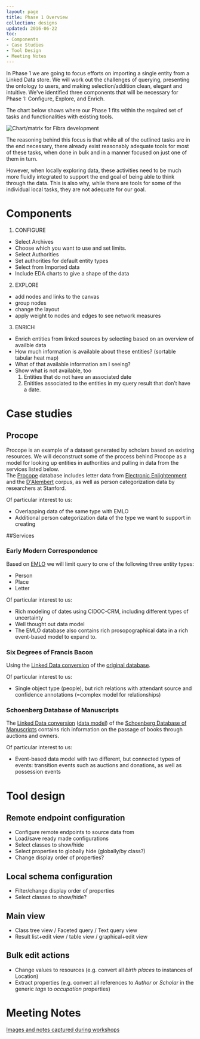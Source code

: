 ```yaml
---
layout: page
title: Phase 1 Overview
collection: designs
updated: 2016-06-22
toc:
- Components
- Case Studies
- Tool Design
- Meeting Notes
---
```




In Phase 1 we are going to focus efforts on importing a single entity from a Linked Data store. We will work out the challenges of querying, presenting the ontology to users, and making selection/addition clean, elegant and intuitive. We've identified three components that will be necessary for Phase 1: Configure, Explore, and Enrich.

The chart below shows where our Phase 1 fits within the required set of tasks and functionalities with existing tools.

![Chart/matrix for Fibra development]({{site.urlimg}}{{page.collection}}/Fibra_planning.001.png)

The reasoning behind this focus is that while all of the outlined tasks are in the end necessary, there already exist reasonably adequate tools for most of these tasks, when done in bulk and in a manner focused on just one of them in turn.

However, when locally exploring data, these activities need to be much more fluidly integrated to support the end goal of being able to think through the data. This is also why, while there are tools for some of the individual local tasks, they are not adequate for our goal.

# Components

1. CONFIGURE

  * Select Archives
  * Choose which you want to use and set limits.
  * Select Authorities
  * Set authorities for default entity types
  * Select from Imported data
  * Include EDA charts to give a shape of the data

2. EXPLORE

  * add nodes and links to the canvas
  * group nodes
  * change the layout
  * apply weight to nodes and edges to see network measures

3. ENRICH

  * Enrich entities from linked sources by selecting based on an overview of availble data
  * How much information is available about these entities? (sortable tabular heat map)
  * What of that available information am I seeing?
  * Show what is not available, too 
       1. Entities that do not have an associated date
       2. Enitities associated to the entities in my query result that don’t have a date.

# Case studies #

## Procope
Procope is an example of a dataset generated by scholars based on existing resources. We will deconstruct some of the process behind Procope as a model for looking up entities in authorities and pulling in data from the services listed below.   
The [Procope](http://demo.seco.tkk.fi/saha/project/index.shtml?model=procope) database includes letter data from [Electronic Enlightenment](http://www.e-enlightenment.com/) and the [D'Alembert](http://dalembert.academie-sciences.fr/) corpus, as well as person categorization data by researchers at Stanford.

Of particular interest to us:
 * Overlapping data of the same type with EMLO
 * Additional person categorization data of the type we want to support in creating

##Services
### Early Modern Correspondence

Based on [EMLO](http://demo.seco.tkk.fi/saha/project/index.shtml?model=emlo) we will limit query to one of the following three entity types:
 * Person
 * Place
 * Letter

Of particular interest to us:
 * Rich modeling of dates using CIDOC-CRM, including different types of uncertainty
 * Well thought out data model
 * The EMLO database also contains rich prosopographical data in a rich event-based model to expand to.



### Six Degrees of Francis Bacon

Using the [Linked Data conversion](http://demo.seco.tkk.fi/saha/project/index.shtml?model=sdfb) of the [original database](http://www.sixdegreesoffrancisbacon.com/).

Of particular interest to us:
 * Single object type (people), but rich relations with attendant source and confidence annotations (=complex model for relationships)

### Schoenberg Database of Manuscripts

The [Linked Data conversion](http://demo.seco.tkk.fi/saha/project/index.shtml?model=shoenberg) ([data model](https://docs.google.com/drawings/d/1lZHqRw_rFlbnWytL6olSXE-mKS2HJqic5debjH7__bw/edit)) of the [Schoenberg Database of Manuscripts](http://dla.library.upenn.edu/dla/schoenberg/index.html) contains rich information on the passage of books through auctions and owners.

Of particular interest to us:
 * Event-based data model with two different, but connected types of events: transition events such as auctions and donations, as well as possession events

# Tool design

## Remote endpoint configuration

 * Configure remote endpoints to source data from
 * Load/save ready made configurations
 * Select classes to show/hide
 * Select properties to globally hide (globally/by class?)
 * Change display order of properties?

## Local schema configuration
 * Filter/change display order of properties
 * Select classes to show/hide?

## Main view
 * Class tree view / Faceted query / Text query view
 * Result list+edit view / table view / graphical+edit view

## Bulk edit actions
 * Change values to resources (e.g. convert all *birth places* to instances of Location)
 * Extract properties (e.g. convert all references to *Author* or *Scholar* in the generic *tags* to *occupation* properties)

# Meeting Notes

[Images and notes captured during workshops]({{site.baseurl}}/designs/phase1_notes/)
